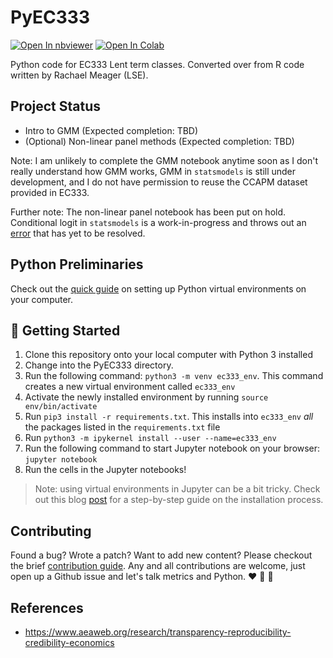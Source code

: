 # PyEC333
[![Open In nbviewer](https://warehouse-camo.ingress.cmh1.psfhosted.org/b76644f44625d8876b279659d108c1e5334fd8b3/68747470733a2f2f696d672e736869656c64732e696f2f62616467652f76696577253230696e2d6e627669657765722d6f72616e6765)](https://nbviewer.jupyter.org/github/topher-lo/PyEC333/tree/main/)
[![Open In Colab](https://colab.research.google.com/assets/colab-badge.svg)](https://colab.research.google.com/github/topher-lo/PyEC333)

Python code for EC333 Lent term classes. Converted over from R code written by Rachael Meager (LSE).

## Project Status
- Intro to GMM (Expected completion: TBD)
- (Optional) Non-linear panel methods (Expected completion: TBD)

Note: I am unlikely to complete the GMM notebook anytime soon as I don't really understand how GMM works, GMM in `statsmodels` is still under development, and I do not have permission to reuse the CCAPM dataset provided in EC333.

Further note: The non-linear panel notebook has been put on hold. Conditional logit in `statsmodels` is a work-in-progress
and throws out an [error](https://github.com/statsmodels/statsmodels/issues/5904) that has yet to be resolved.

## Python Preliminaries
Check out the [quick guide](https://github.com/topher-lo/PyEC333/blob/main/PRELIMINARIES.md) on setting up Python virtual environments on your computer.

## :rocket: Getting Started
1. Clone this repository onto your local computer with Python 3 installed
2. Change into the PyEC333 directory.
3. Run the following command: `python3 -m venv ec333_env`. This command creates a new virtual environment called `ec333_env`
5. Activate the newly installed environment by running `source env/bin/activate`
6. Run `pip3 install -r requirements.txt`. This installs into `ec333_env` *all* the packages listed in the `requirements.txt` file
7. Run `python3 -m ipykernel install --user --name=ec333_env`
8. Run the following command to start Jupyter notebook on your browser: `jupyter notebook`
9. Run the cells in the Jupyter notebooks!

> Note: using virtual environments in Jupyter can be a bit tricky. Check out this blog [post](https://janakiev.com/blog/jupyter-virtual-envs/) for a step-by-step guide on the installation process.

## Contributing
Found a bug? Wrote a patch? Want to add new content? Please checkout the brief [contribution guide](https://github.com/topher-lo/PyEC333/blob/main/CONTRIBUTING.md).
Any and all contributions are welcome, just open up a Github issue and let's talk metrics and Python. :heart: :snake: :raised_hands:		

## References
- https://www.aeaweb.org/research/transparency-reproducibility-credibility-economics
